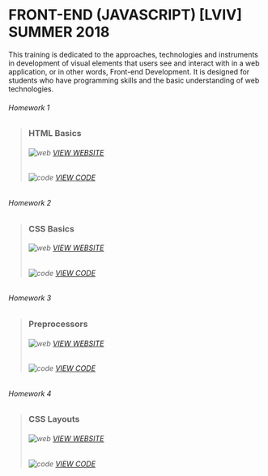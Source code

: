 # FRONT-END (JAVASCRIPT) [LVIV] SUMMER 2018
This training is dedicated to the approaches, technologies and instruments in development of visual elements that users see and interact with in a web application, or in other words, Front-end Development. It is designed for students who have programming skills and the basic understanding of web technologies.

###### Homework 1
> ### __HTML Basics__
> ###### ![web](https://tchv.github.io/fl9/fl9-src/web.png) [VIEW WEBSITE](https://tchv.github.io/fl9/fl9-html-basics/)
> ###### ![code](https://tchv.github.io/fl9/fl9-src/code.png) [VIEW CODE](https://github.com/tchv/fl-9/blob/master/FE_9_1_homework_html-basics/homework/index.html)

###### Homework 2
> ### __CSS Basics__
> ###### ![web](https://tchv.github.io/fl9/fl9-src/web.png) [VIEW WEBSITE](https://tchv.github.io/fl9/fl9-css-basics/)
> ###### ![code](https://tchv.github.io/fl9/fl9-src/code.png) [VIEW CODE](https://github.com/tchv/fl-9/blob/master/FE_9_2_homework_css-basics/homework/css/style.css)

###### Homework 3
> ### __Preprocessors__
> ###### ![web](https://tchv.github.io/fl9/fl9-src/web.png) [VIEW WEBSITE](https://tchv.github.io/fl9/fl9-preprocessors/)
> ###### ![code](https://tchv.github.io/fl9/fl9-src/code.png) [VIEW CODE](https://github.com/tchv/fl-9/tree/master/FE_9_3_homework_preprocessors/homework/scss)

###### Homework 4
> ### __CSS Layouts__
> ###### ![web](https://tchv.github.io/fl9/fl9-src/web.png) [VIEW WEBSITE](https://tchv.github.io/fl9/fl-9-css-layouts/)
> ###### ![code](https://tchv.github.io/fl9/fl9-src/code.png) [VIEW CODE](https://github.com/tchv/fl-9/blob/master/FE_9_4_homework_css-layouts/homework/css/style.css)
